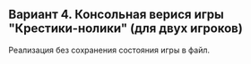 ## Вариант 4. Консольная верися игры "Крестики-нолики" (для двух игроков)

Реализация без сохранения состояния игры в файл.